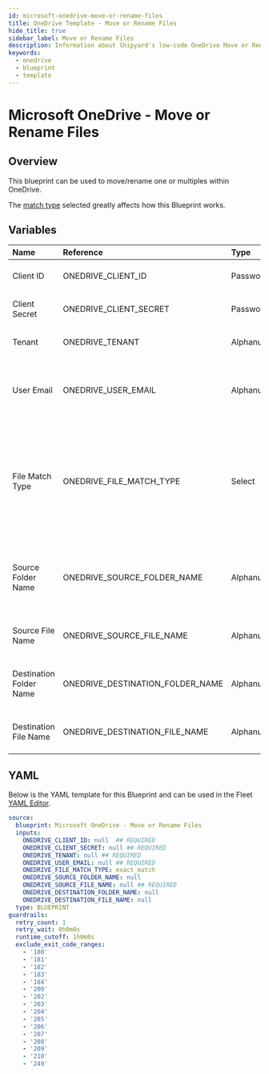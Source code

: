 ```yaml
---
id: microsoft-onedrive-move-or-rename-files
title: OneDrive Template - Move or Rename Files
hide_title: true
sidebar_label: Move or Rename Files
description: Information about Shipyard's low-code OneDrive Move or Rename Files blueprint. Quickly move or rename multiple files within Microsoft OneDrive
keywords:
  - onedrive
  - blueprint
  - template
---
```


# Microsoft OneDrive - Move or Rename Files



## Overview

This blueprint can be used to move/rename one or multiples within OneDrive.

The [match type](https://www.shipyardapp.com/docs/reference/blueprint-library/match-type/) selected greatly affects how this Blueprint works.

## Variables

| Name | Reference | Type | Required | Default | Options | Description             |
|:-----|:----------|:-----|:---------|:--------|:--------|:------------------------|
| Client ID | ONEDRIVE_CLIENT_ID | Password | :white_check_mark: | - | - | The Client ID of the app created in Azure |
| Client Secret | ONEDRIVE_CLIENT_SECRET | Password | :white_check_mark: | - | - | The secret value of the app created in Azure |
| Tenant | ONEDRIVE_TENANT | Alphanumeric | :white_check_mark: | - | - | The ID of the tenant associated with the app |
| User Email | ONEDRIVE_USER_EMAIL | Alphanumeric | :white_check_mark: | - | - | The email of the user to impersonate. The user must belong to the organization/tenant |
| File Match Type | ONEDRIVE_FILE_MATCH_TYPE | Select | :heavy_minus_sign: | `exact_match` | Exact Match: `exact_match`<br></br><br></br>Regex Match: `regex_match`<br></br><br></br> | The match type used to identify files to load |
| Source Folder Name | ONEDRIVE_SOURCE_FOLDER_NAME | Alphanumeric | :heavy_minus_sign: | - | - | The name of the folder name where the source files reside. If omitted, the blueprint will look in the root directory |
| Source File Name | ONEDRIVE_SOURCE_FILE_NAME | Alphanumeric | :white_check_mark: | - | - | The name of the file(s) to move/rename in OneDrive |
| Destination Folder Name | ONEDRIVE_DESTINATION_FOLDER_NAME | Alphanumeric | :heavy_minus_sign: | - | - | The optional name of the folder where the data should be moved to in OneDrive |
| Destination File Name | ONEDRIVE_DESTINATION_FILE_NAME | Alphanumeric | :heavy_minus_sign: | - | - | The new name of the files. If omitted, the original file name will be used |




## YAML

Below is the YAML template for this Blueprint and can be used in the
Fleet [YAML Editor](../../reference/fleets/yaml-editor.md).

```yaml
source:
  blueprint: Microsoft OneDrive - Move or Rename Files
  inputs:
    ONEDRIVE_CLIENT_ID: null  ## REQUIRED
    ONEDRIVE_CLIENT_SECRET: null ## REQUIRED
    ONEDRIVE_TENANT: null ## REQUIRED
    ONEDRIVE_USER_EMAIL: null ## REQUIRED
    ONEDRIVE_FILE_MATCH_TYPE: exact_match
    ONEDRIVE_SOURCE_FOLDER_NAME: null
    ONEDRIVE_SOURCE_FILE_NAME: null ## REQUIRED
    ONEDRIVE_DESTINATION_FOLDER_NAME: null
    ONEDRIVE_DESTINATION_FILE_NAME: null
  type: BLUEPRINT
guardrails:
  retry_count: 1
  retry_wait: 0h0m0s
  runtime_cutoff: 1h0m0s
  exclude_exit_code_ranges:
    - '180'
    - '181'
    - '182'
    - '183'
    - '184'
    - '200'
    - '202'
    - '203'
    - '204'
    - '205'
    - '206'
    - '207'
    - '208'
    - '209'
    - '210'
    - '249'
 ```


